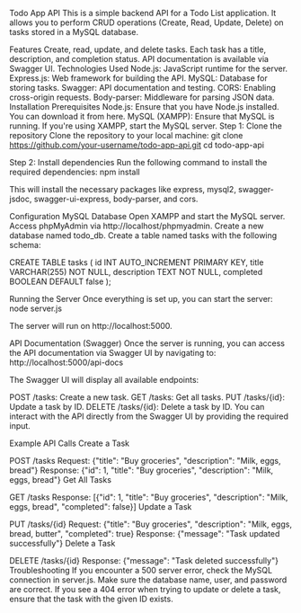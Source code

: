 
Todo App API
This is a simple backend API for a Todo List application. It allows you to perform CRUD operations (Create, Read, Update, Delete) on tasks stored in a MySQL database.

Features
Create, read, update, and delete tasks.
Each task has a title, description, and completion status.
API documentation is available via Swagger UI.
Technologies Used
Node.js: JavaScript runtime for the server.
Express.js: Web framework for building the API.
MySQL: Database for storing tasks.
Swagger: API documentation and testing.
CORS: Enabling cross-origin requests.
Body-parser: Middleware for parsing JSON data.
Installation
Prerequisites
Node.js: Ensure that you have Node.js installed. You can download it from here.
MySQL (XAMPP): Ensure that MySQL is running. If you're using XAMPP, start the MySQL server.
Step 1: Clone the repository
Clone the repository to your local machine: git clone https://github.com/your-username/todo-app-api.git cd todo-app-api

Step 2: Install dependencies
Run the following command to install the required dependencies: npm install

This will install the necessary packages like express, mysql2, swagger-jsdoc, swagger-ui-express, body-parser, and cors.

Configuration
MySQL Database
Open XAMPP and start the MySQL server.
Access phpMyAdmin via http://localhost/phpmyadmin.
Create a new database named todo_db.
Create a table named tasks with the following schema:

CREATE TABLE tasks (
    id INT AUTO_INCREMENT PRIMARY KEY,
    title VARCHAR(255) NOT NULL,
    description TEXT NOT NULL,
    completed BOOLEAN DEFAULT false
);


Running the Server
Once everything is set up, you can start the server: node server.js

The server will run on http://localhost:5000.

API Documentation (Swagger)
Once the server is running, you can access the API documentation via Swagger UI by navigating to: http://localhost:5000/api-docs

The Swagger UI will display all available endpoints:

POST /tasks: Create a new task.
GET /tasks: Get all tasks.
PUT /tasks/{id}: Update a task by ID.
DELETE /tasks/{id}: Delete a task by ID.
You can interact with the API directly from the Swagger UI by providing the required input.

Example API Calls
Create a Task

POST /tasks
Request: {"title": "Buy groceries", "description": "Milk, eggs, bread"}
Response: {"id": 1, "title": "Buy groceries", "description": "Milk, eggs, bread"}
Get All Tasks

GET /tasks
Response: [{"id": 1, "title": "Buy groceries", "description": "Milk, eggs, bread", "completed": false}]
Update a Task

PUT /tasks/{id}
Request: {"title": "Buy groceries", "description": "Milk, eggs, bread, butter", "completed": true}
Response: {"message": "Task updated successfully"}
Delete a Task

DELETE /tasks/{id}
Response: {"message": "Task deleted successfully"}
Troubleshooting
If you encounter a 500 server error, check the MySQL connection in server.js. Make sure the database name, user, and password are correct.
If you see a 404 error when trying to update or delete a task, ensure that the task with the given ID exists.
